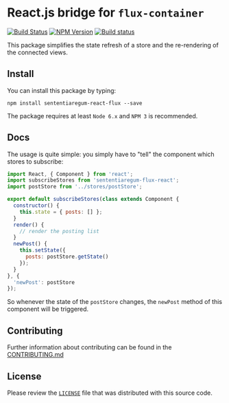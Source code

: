 # React.js bridge for `flux-container`


[![Build Status](https://travis-ci.org/Sententiaregum/flux-container.svg?branch=master)](https://travis-ci.org/Sententiaregum/sententiaregum-flux-react)
[![NPM Version](https://badge.fury.io/js/sententiaregum-flux-react.svg)](https://www.npmjs.com/package/sententiaregum-flux-react)
[![Build status](https://ci.appveyor.com/api/projects/status/sb90yve8u7i7xgf2?svg=true)](https://ci.appveyor.com/project/Ma27/sententiaregum-flux-react)

This package simplifies the state refresh of a store and the re-rendering of the connected views.

## Install


You can install this package by typing:

``` shell
npm install sententiaregum-react-flux --save
```

The package requires at least ``Node 6.x`` and ``NPM 3`` is recommended.

## Docs

The usage is quite simple: you simply have to "tell" the component which stores
to subscribe:

``` javascript
import React, { Component } from 'react';
import subscribeStores from 'sententiaregum-flux-react';
import postStore from '../stores/postStore';

export default subscribeStores(class extends Component {
  constructor() {
    this.state = { posts: [] };
  }
  render() {
    // render the posting list
  }
  newPost() {
    this.setState({
      posts: postStore.getState()
    });
  }
}, {
  'newPost': postStore
});
```

So whenever the state of the `postStore` changes, the `newPost` method of this component will be triggered.

## Contributing

Further information about contributing can be found in the [CONTRIBUTING.md](https://github.com/Sententiaregum/sententiaregum-flux-react/blob/master/.github/CONTRIBUTING.md)

## License

Please review the [`LICENSE`](https://github.com/Sententiaregum/sententiaregum-flux-react/blob/master/LICENSE) file that was distributed with this source code.
